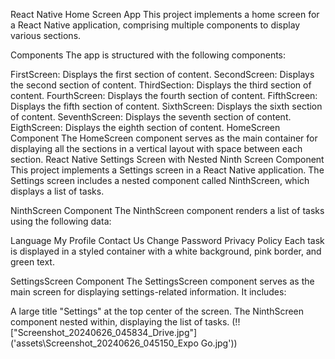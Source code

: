 React Native Home Screen App
This project implements a home screen for a React Native application, comprising multiple components to display various sections.

Components
The app is structured with the following components:

FirstScreen: Displays the first section of content.
SecondScreen: Displays the second section of content.
ThirdSection: Displays the third section of content.
FourthScreen: Displays the fourth section of content.
FifthScreen: Displays the fifth section of content.
SixthScreen: Displays the sixth section of content.
SeventhScreen: Displays the seventh section of content.
EigthScreen: Displays the eighth section of content.
HomeScreen Component
The HomeScreen component serves as the main container for displaying all the sections in a vertical layout with space between each section.
React Native Settings Screen with Nested Ninth Screen Component
This project implements a Settings screen in a React Native application. The Settings screen includes a nested component called NinthScreen, which displays a list of tasks.

NinthScreen Component
The NinthScreen component renders a list of tasks using the following data:

Language
My Profile
Contact Us
Change Password
Privacy Policy
Each task is displayed in a styled container with a white background, pink border, and green text.

SettingsScreen Component
The SettingsScreen component serves as the main screen for displaying settings-related information. It includes:

A large title "Settings" at the top center of the screen.
The NinthScreen component nested within, displaying the list of tasks.
(!!["Screenshot_20240626_045834_Drive.jpg"]('assets\Screenshot_20240626_045150_Expo Go.jpg'))